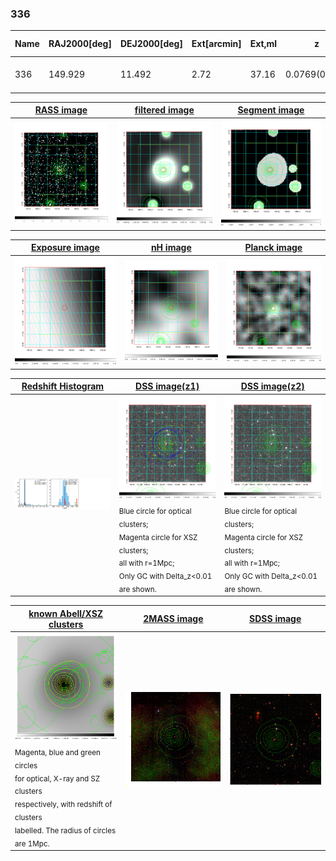 <div STYLE="page-break-after: always;"></div>

### 336

|Name|RAJ2000[deg]|DEJ2000[deg] |Ext[arcmin]| Ext,ml | z | z_src| C|GC(XSZ,Delta_z<0.01)| GC(OPT,Delta_z<0.01)|GC| R_sig[arcmin] | R500[arcmin] | R500[Mpc]| CRsig[c/s] | CR500[c/s] |L500[1E44 erg/s]|F500[1E-12 erg/s/cm^2]| M500[1E14 Msun]|Tx[keV]|Cnt_sig|Beta|Rc[arcmin]|Comment|Alias|
|---|---|---|---|---|---|------|---|--------|---------|----------|---|---|---|---|---|---|---|---|---|---|---|---|---|---|
|336| 149.929| 11.492| 2.72| 37.16| 0.0769(0.005)| z1, z_opt| S| -| N, RM| F20, N, W| 13.675| 9.352| 0.817| 0.222(0.037)| 0.211(0.035)| 0.565(0.063)| 3.889(0.437)| 1.67(0.09)| 3.01(0.11)| 82.8| 0.590(-0.065+0.144)| 2.713(-0.767+1.392)| -| t115|

|[RASS image](../image/336/336_img.pdf)|[filtered image](../image/336/336_fil.pdf)|[Segment image](../image/336/336_seg.pdf)|
|-------------------|--------------------|-------------------|
| <img src="../image/336/336_img.png" width="300">  | <img src="../image/336/336_fil.png" width="300">   | <img src="../image/336/336_seg.png" width="300">  |

|[Exposure image](../image/336/336_mex.pdf)| [nH image](../image/336/336_nh.pdf)| [Planck image](../image/336/336_p.pdf)|
|-------------------|--------------------|-------------------|
|<img src="../image/336/336_mex.png" width="300">   | <img src="../image/336/336_nh.png" width="300">    | <img src="../image/336/336_p.png" width="300"> |

|[Redshift Histogram](../image/336/336_zg.pdf) | [DSS image(z1)](../image/336/336_dss_z1.pdf)      |  [DSS image(z2)](../image/336/336_dss_z2.pdf)    |
|-------------------|--------------------|-------------------|
|<img src="../image/336/336_zg.png" width="300"> |<img src="../image/336/336_dss_z1.png" width="300"> <sub><br>Blue circle for optical clusters; <br>Magenta circle for XSZ clusters; <br>all with r=1Mpc; <br>Only GC with Delta_z<0.01 are shown. </sub>| <img src="../image/336/336_dss_z2.png" width="300"><sub><br>Blue circle for optical clusters; <br>Magenta circle for XSZ clusters; <br>all with r=1Mpc; <br>Only GC with Delta_z<0.01 are shown. </sub> |

|[known Abell/XSZ clusters](../image/336/336_gc.pdf) | [2MASS image](../image/336/336_2mass.pdf)      |[SDSS image](../image/336/336_sdss.pdf)   |
|-------------------|-------------------|-------------------|
|<img src=../image/336/336_gc.png width="300"> <br><sub>Magenta, blue and green circles <br>for optical, X-ray and SZ clusters <br>respectively, with redshift of clusters <br>labelled. The radius of circles <br>are 1Mpc.</sub>|<img src="../image/336/336_2mass.png" width="300">  | <img src="../image/336/336_sdss.png" width="300">  |




